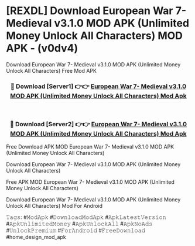 # [REXDL] Download European War 7- Medieval v3.1.0 MOD APK (Unlimited Money Unlock All Characters) MOD APK - (v0dv4)
Download European War 7- Medieval v3.1.0 MOD APK (Unlimited Money Unlock All Characters) Free Mod APK

<div align="center">
<h3>🔴 Download [Server1] 👉👉 <a href="https://apk-comot.site?title=European_War_7-_Medieval_v3.1.0_MOD_APK_(Unlimited_Money_Unlock_All_Characters)">European War 7- Medieval v3.1.0 MOD APK (Unlimited Money Unlock All Characters) Mod Apk</a></h3><br>

<h3>🔴 Download [Server2] 👉👉 <a href="https://apk-comot.site?title=European_War_7-_Medieval_v3.1.0_MOD_APK_(Unlimited_Money_Unlock_All_Characters)">European War 7- Medieval v3.1.0 MOD APK (Unlimited Money Unlock All Characters) Mod Apk</a></h3>
</div>


Free Download APK MOD European War 7- Medieval v3.1.0 MOD APK (Unlimited Money Unlock All Characters)

Download European War 7- Medieval v3.1.0 MOD APK (Unlimited Money Unlock All Characters) 

Free APK MOD European War 7- Medieval v3.1.0 MOD APK (Unlimited Money Unlock All Characters) 

Download European War 7- Medieval v3.1.0 MOD APK (Unlimited Money Unlock All Characters) Mod For Android

𝚃𝚊𝚐𝚜: #𝙼𝚘𝚍𝙰𝚙𝚔 #𝙳𝚘𝚠𝚗𝚕𝚘𝚊𝚍𝙼𝚘𝚍𝙰𝚙𝚔 #𝙰𝚙𝚔𝙻𝚊𝚝𝚎𝚜𝚝𝚅𝚎𝚛𝚜𝚒𝚘𝚗 #𝙰𝚙𝚔𝚄𝚗𝚕𝚒𝚖𝚒𝚝𝚎𝚍𝙼𝚘𝚗𝚎𝚢 #𝙰𝚙𝚔𝚄𝚗𝚕𝚘𝚌𝚔𝙰𝚕𝚕 #𝙰𝚙𝚔𝙽𝚘𝙰𝚍𝚜 #𝚄𝚗𝚕𝚘𝚌𝚔𝙿𝚛𝚎𝚖𝚒𝚞𝚖 #𝙵𝚘𝚛𝙰𝚗𝚍𝚛𝚘𝚒𝚍 #𝙵𝚛𝚎𝚎𝙳𝚘𝚠𝚗𝚕𝚘𝚊𝚍 #home_design_mod_apk